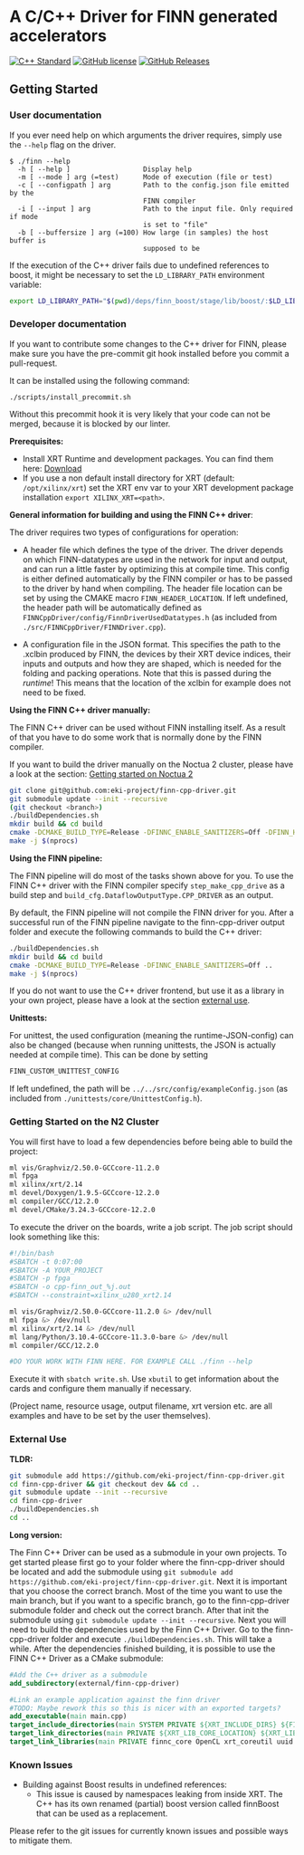 # A C/C++ Driver for FINN generated accelerators

[![C++ Standard](https://img.shields.io/badge/C++_Standard-C%2B%2B20-blue.svg?style=flat&logo=c%2B%2B)](https://isocpp.org/)
[![GitHub license](https://img.shields.io/badge/license-MIT-blueviolet.svg)](LICENSE)
[![GitHub Releases](https://img.shields.io/github/v/release/eki-project/finn-cpp-driver.svg)](https://github.com/eki-project/finn-cpp-driver/releases)

## Getting Started

### User documentation

If you ever need help on which arguments the driver requires, simply use the ```--help``` flag on the driver.

```console
$ ./finn --help
  -h [ --help ]                  Display help
  -m [ --mode ] arg (=test)      Mode of execution (file or test)
  -c [ --configpath ] arg        Path to the config.json file emitted by the 
                                 FINN compiler
  -i [ --input ] arg             Path to the input file. Only required if mode 
                                 is set to "file"
  -b [ --buffersize ] arg (=100) How large (in samples) the host buffer is 
                                 supposed to be
```

If the execution of the C++ driver fails due to undefined references to boost, it might be necessary to set the `LD_LIBRARY_PATH` environment variable:
```bash
export LD_LIBRARY_PATH="$(pwd)/deps/finn_boost/stage/lib/boost/:$LD_LIBRARY_PATH"
```

### Developer documentation

If you want to contribute some changes to the C++ driver for FINN, please make sure you have the pre-commit git hook installed before you commit a pull-request.

It can be installed using the following command:

```shell
./scripts/install_precommit.sh
```

Without this precommit hook it is very likely that your code can not be merged, because it is blocked by our linter.

**Prerequisites:**

* Install XRT Runtime and development packages. You can find them here: [Download](https://www.xilinx.com/support/download/index.html/content/xilinx/en/downloadNav/alveo/u280.html)
* If you use a non default install directory for XRT (default: ```/opt/xilinx/xrt```) set the XRT env var to your XRT development package installation ```export XILINX_XRT=<path>```.

**General information for building and using the FINN C++ driver**:

The driver requires two types of configurations for operation:

* A header file which defines the type of the driver. The driver depends on which FINN-datatypes are used in the network for input and output, and can run a little faster by optimizing this at compile time. This config is either defined automatically by the FINN compiler or has to be passed to the driver by hand when compiling. The header file location can be set by using the CMAKE macro `FINN_HEADER_LOCATION`. If left undefined, the header path will be automatically defined as ```FINNCppDriver/config/FinnDriverUsedDatatypes.h``` (as included from ```./src/FINNCppDriver/FINNDriver.cpp```).

* A configuration file in the JSON format. This specifies the path to the .xclbin produced by FINN, the devices by their XRT device indices, their inputs and outputs and how they are shaped, which is needed for the folding and packing operations. Note that this is passed during the _runtime_! This means that the location of the xclbin for example does not need to be fixed.

**Using the FINN C++ driver manually:**

The FINN C++ driver can be used without FINN installing itself. As a result of that you have to do some work that is normally done by the FINN compiler.

If you want to build the driver manually on the Noctua 2 cluster, please have a look at the section: [Getting started on Noctua 2](#getting-started-on-the-n2-cluster)

```bash
git clone git@github.com:eki-project/finn-cpp-driver.git
git submodule update --init --recursive
(git checkout <branch>)
./buildDependencies.sh
mkdir build && cd build
cmake -DCMAKE_BUILD_TYPE=Release -DFINNC_ENABLE_SANITIZERS=Off -DFINN_HEADER_LOCATION=%YOUR_CONFIG_HEADER_LOCATION% ..
make -j $(nprocs)
```

**Using the FINN pipeline:**

The FINN pipeline will do most of the tasks shown above for you.
To use the FINN C++ driver with the FINN compiler specify `step_make_cpp_drive` as a build step and `build_cfg.DataflowOutputType.CPP_DRIVER` as an output.

By default, the FINN pipeline will not compile the FINN driver for you. After a successful run of the FINN pipeline navigate to the finn-cpp-driver output folder and execute the following commands to build the C++ driver:

```bash
./buildDependencies.sh
mkdir build && cd build
cmake -DCMAKE_BUILD_TYPE=Release -DFINNC_ENABLE_SANITIZERS=Off ..
make -j $(nprocs)
```

If you do not want to use the C++ driver frontend, but use it as a library in your own project, please have a look at the section [external use](#external-use).

**Unittests:**

For unittest, the used configuration (meaning the runtime-JSON-config) can also be changed (because when running unittests, the JSON is actually needed at compile time). This can be done by setting

```bash
FINN_CUSTOM_UNITTEST_CONFIG
```

If left undefined, the path will be ```../../src/config/exampleConfig.json``` (as included from ```./unittests/core/UnittestConfig.h```).

### Getting Started on the N2 Cluster

You will first have to load a few dependencies before being able to build the project:

```bash
ml vis/Graphviz/2.50.0-GCCcore-11.2.0
ml fpga
ml xilinx/xrt/2.14
ml devel/Doxygen/1.9.5-GCCcore-12.2.0
ml compiler/GCC/12.2.0
ml devel/CMake/3.24.3-GCCcore-12.2.0
```

To execute the driver on the boards, write a job script. The job script should look something like this:

```bash
#!/bin/bash
#SBATCH -t 0:07:00
#SBATCH -A YOUR_PROJECT
#SBATCH -p fpga
#SBATCH -o cpp-finn_out_%j.out
#SBATCH --constraint=xilinx_u280_xrt2.14

ml vis/Graphviz/2.50.0-GCCcore-11.2.0 &> /dev/null
ml fpga &> /dev/null
ml xilinx/xrt/2.14 &> /dev/null
ml lang/Python/3.10.4-GCCcore-11.3.0-bare &> /dev/null
ml compiler/GCC/12.2.0

#DO YOUR WORK WITH FINN HERE. FOR EXAMPLE CALL ./finn --help
```

Execute it with ```sbatch write.sh```.
Use ```xbutil``` to get information about the cards and configure them manually if necessary.

(Project name, resource usage, output filename, xrt version etc. are all examples and have to be set by the user themselves).

### External Use

**TLDR:**
```bash
git submodule add https://github.com/eki-project/finn-cpp-driver.git
cd finn-cpp-driver && git checkout dev && cd ..
git submodule update --init --recursive
cd finn-cpp-driver
./buildDependencies.sh
cd ..
```

**Long version:**

The Finn C++ Driver can be used as a submodule in your own projects. To get started please first go to your folder where the finn-cpp-driver should be located and add the submodule using `git submodule add https://github.com/eki-project/finn-cpp-driver.git`. Next it is important that you choose the correct branch. Most of the time you want to use the main branch, but if you want to a specific branch, go to the finn-cpp-driver submodule folder and check out the correct branch. After that init the submodule using `git submodule update --init --recursive`. Next you will need to build the dependencies used by the Finn C++ Driver. Go to the finn-cpp-driver folder and execute `./buildDependencies.sh`. This will take a while. After the dependencies finished building, it is possible to use the FINN C++ Driver as a CMake submodule:

```CMake
#Add the C++ driver as a submodule
add_subdirectory(external/finn-cpp-driver)

#Link an example application against the finn driver
#TODO: Maybe rework this so this is nicer with an exported targets?
add_executable(main main.cpp)
target_include_directories(main SYSTEM PRIVATE ${XRT_INCLUDE_DIRS} ${FINNC_SRC_DIR})
target_link_directories(main PRIVATE ${XRT_LIB_CORE_LOCATION} ${XRT_LIB_OCL_LOCATION} ${BOOST_LIBRARYDIR})
target_link_libraries(main PRIVATE finnc_core OpenCL xrt_coreutil uuid finnc_utils ${Boost_LIBRARIES})
```

### Known Issues

* Building against Boost results in undefined references:
  * This issue is caused by namespaces leaking from inside XRT. The C++ has its own renamed (partial) boost version called finnBoost that can be used as a replacement.

Please refer to the git issues for currently known issues and possible ways to mitigate them.
